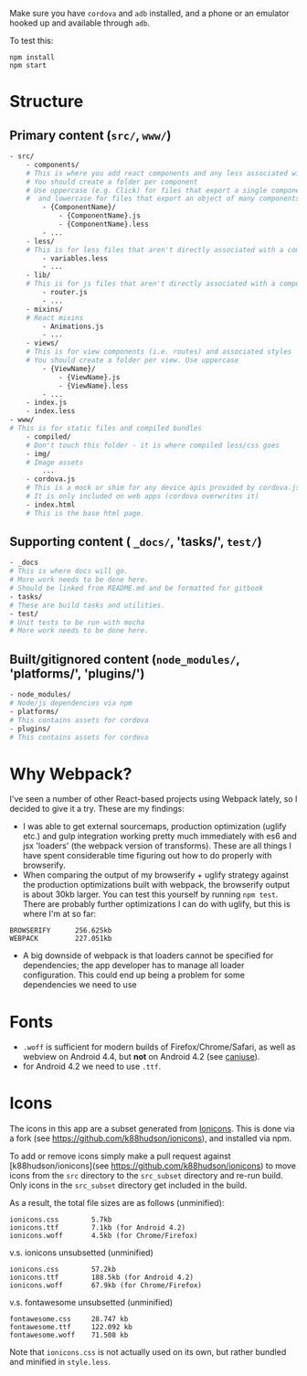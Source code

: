 Make sure you have `cordova` and `adb` installed, and a phone or an emulator hooked up and available through `adb`.

To test this:
```
npm install
npm start
```

# Structure

## Primary content (`src/`, `www/`)
```bash
- src/
    - components/
    # This is where you add react components and any less associated with them
    # You should create a folder per component
    # Use uppercase (e.g. Click) for files that export a single component,
    #  and lowercase for files that export an object of many components
        - {ComponentName}/
            - {ComponentName}.js
            - {ComponentName}.less
        - ...
    - less/
    # This is for less files that aren't directly associated with a component or view
        - variables.less
        - ...
    - lib/
    # This is for js files that aren't directly associated with a component or view
        - router.js
        - ...
    - mixins/
    # React mixins
        - Animations.js
        - ...
    - views/
    # This is for view components (i.e. routes) and associated styles
    # You should create a folder per view. Use uppercase
        - {ViewName}/
            - {ViewName}.js
            - {ViewName}.less
        - ...
    - index.js
    - index.less
- www/
# This is for static files and compiled bundles
    - compiled/
    # Don't touch this folder - it is where compiled less/css goes
    - img/
    # Image assets
        ...
    - cordova.js
    # This is a mock or shim for any device apis provided by cordova.js
    # It is only included on web apps (cordova overwrites it)
    - index.html
    # This is the base html page.
```

## Supporting content ( `_docs/`, 'tasks/', `test/`)

```bash
- _docs
# This is where docs will go.
# More work needs to be done here.
# Should be linked from README.md and be formatted for gitbook
- tasks/
# These are build tasks and utilities.
- test/
# Unit tests to be run with mocha
# More work needs to be done here.
```

## Built/gitignored content (`node_modules/`, 'platforms/', 'plugins/')

```bash
- node_modules/
# Node/js dependencies via npm
- platforms/
# This contains assets for cordova
- plugins/
# This contains assets for cordova
```

# Why Webpack?

I've seen a number of other React-based projects using Webpack lately, so I decided to give it a try. These are my findings:

* I was able to get external sourcemaps, production optimization (uglify etc.) and gulp integration working pretty much immediately with es6 and jsx 'loaders' (the webpack version of transforms). These are all things I have spent considerable time figuring out how to do properly with browserify.
* When comparing the output of my browserify + uglify strategy against the production optimizations built with webpack, the browserify output is about 30kb larger. You can test this yourself by running `npm test`. There are probably further optimizations I can do with uglify, but this is where I'm at so far:
```
BROWSERIFY      256.625kb
WEBPACK         227.051kb
```
* A big downside of webpack is that loaders cannot be specified for dependencies; the app developer has to manage all loader configuration. This could end up being a problem for some dependencies we need to use

# Fonts

* `.woff` is sufficient for modern builds of Firefox/Chrome/Safari, as well as webview on Android 4.4, but **not** on Android 4.2 (see [caniuse](http://caniuse.com/#search=woff)).
* for Android 4.2 we need to use `.ttf`.

# Icons

The icons in this app are a subset generated from [Ionicons](http://ionicons.com). This is done via a fork (see https://github.com/k88hudson/ionicons), and installed via npm.

To add or remove icons simply make a pull request against [k88hudson/ionicons](see https://github.com/k88hudson/ionicons) to move icons from the `src` directory to the `src_subset` directory and re-run build. Only icons in the `src_subset` directory get included in the build.

As a result, the total file sizes are as follows (unminified):
```
ionicons.css        5.7kb
ionicons.ttf        7.1kb (for Android 4.2)
ionicons.woff       4.5kb (for Chrome/Firefox)
```
v.s. ionicons unsubsetted (unminified)
```
ionicons.css        57.2kb
ionicons.ttf        188.5kb (for Android 4.2)
ionicons.woff       67.9kb (for Chrome/Firefox)
```
v.s. fontawesome unsubsetted (unminified)
```
fontawesome.css     28.747 kb
fontawesome.ttf     122.092 kb
fontawesome.woff    71.508 kb
```

Note that `ionicons.css` is not actually used on its own, but rather bundled and minified in `style.less`.
